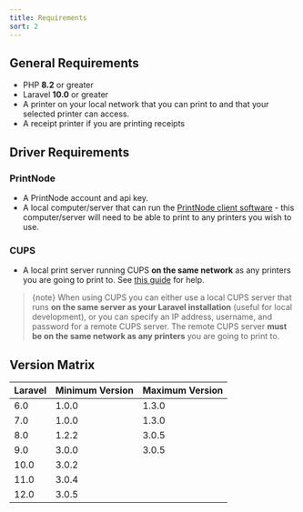 ```yaml
---
title: Requirements
sort: 2
---
```


## General Requirements

-   PHP **8.2** or greater
-   Laravel **10.0** or greater
-   A printer on your local network that you can print to and that your selected printer can access.
-   A receipt printer if you are printing receipts

## Driver Requirements

### PrintNode

-   A PrintNode account and api key.
-   A local computer/server that can run the [PrintNode client software](https://www.printnode.com/en/download) - this computer/server will need to be able to print to any printers you wish to use.

### CUPS

-   A local print server running CUPS **on the same network** as any printers you are going to print to. See [this guide](https://www.techrepublic.com/article/how-to-configure-a-print-server-with-ubuntu-server-cups-and-bonjour/) for help.

> {note} When using CUPS you can either use a local CUPS server that runs **on the same server as your Laravel installation** (useful for local development), or you can specify an IP address, username, and password for a remote CUPS server. The remote CUPS server **must be on the same network as any printers** you are going to print to.

## Version Matrix

| Laravel | Minimum Version | Maximum Version |
| ------- | --------------- |-----------------|
| 6.0     | 1.0.0           | 1.3.0           |
| 7.0     | 1.0.0           | 1.3.0           |
| 8.0     | 1.2.2           | 3.0.5           |
| 9.0     | 3.0.0           | 3.0.5           |
| 10.0    | 3.0.2           |                 |
| 11.0 | 3.0.4 | |
| 12.0 | 3.0.5 | |
